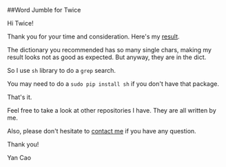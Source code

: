 ##Word Jumble for Twice

Hi Twice!

Thank you for your time and consideration. Here's my [result](./word_jumble.py).

The dictionary you recommended has so many single chars, making my result looks not as good as expected. But anyway, they are in the dict.

So I use ```sh``` library to do a ```grep``` search.

You may need to do a ```sudo pip install sh``` if you don't have that package.

That's it.

Feel free to take a look at other repositories I have. They are all written by me.

Also, please don't hesitate to [contact me](mailto:yc859@cornell.edu) if you have any question.

Thank you!

Yan Cao